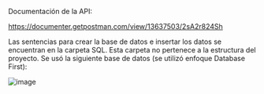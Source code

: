 Documentación de la API:

https://documenter.getpostman.com/view/13637503/2sA2r824Sh

Las sentencias para crear la base de datos e insertar los datos se encuentran en la carpeta SQL. Esta carpeta no pertenece a la estructura del proyecto.
Se usó la siguiente base de datos (se utilizó enfoque Database First):

![image](https://github.com/HM9N/MilesCarRentalAPI/assets/44328943/7e5c9209-7d27-43cb-bf3d-edb0373eab91)







